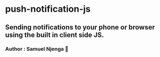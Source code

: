 # push-notification-js
## Sending notifications to your phone or browser using the built in client side JS.
### Author : __Samuel Njenga__ :muscle:
